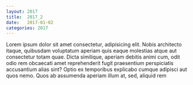 ```yaml
---
layout: 2017
title:  2017_2
date:   2017-01-02
categories: 2017
---
```

Lorem ipsum dolor sit amet consectetur, adipisicing elit. Nobis architecto itaque, quibusdam voluptatum aperiam quis eaque molestias atque aut consectetur totam quae. Dicta similique, aperiam debitis animi cum, odit odio rem obcaecati amet reprehenderit fugit praesentium perspiciatis accusantium alias sint? Optio ex temporibus explicabo cumque adipisci aut quos nemo. Quos ab assumenda aperiam illum at, sed, aliquid rem